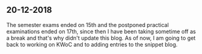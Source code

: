 ## 20-12-2018

The semester exams ended on 15th and the postponed practical examinations ended on  17th, since then I have been taking sometime off as a break and that's why didn't update this blog. As of now, I am going to get back to working on KWoC and to adding entries to the snippet blog.